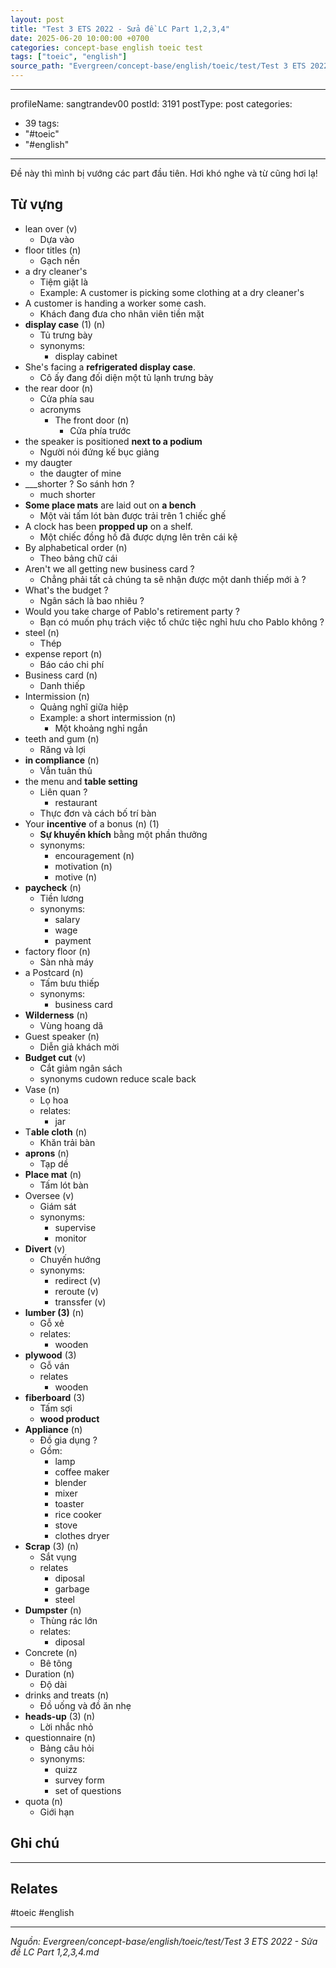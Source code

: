 ```yaml
---
layout: post
title: "Test 3 ETS 2022 - Sửa đề LC Part 1,2,3,4"
date: 2025-06-20 10:00:00 +0700
categories: concept-base english toeic test
tags: ["toeic", "english"]
source_path: "Evergreen/concept-base/english/toeic/test/Test 3 ETS 2022 - Sửa đề LC Part 1,2,3,4.md"
---
```

---
profileName: sangtrandev00
postId: 3191
postType: post
categories:
  - 39
tags:
  - "#toeic"
  - "#english"
---
Đề này thì mình bị vướng các part đầu tiên. Hơi khó nghe và từ cũng hơi lạ!

## Từ vựng

- lean over (v)
	- Dựa vào
- floor titles (n)
	- Gạch nền
- a dry cleaner's
	- Tiệm giặt là
	- Example: A customer is picking some clothing at a dry cleaner's
- A customer is handing a worker some cash.
	- Khách đang đưa cho nhân viên tiền mặt
- **display case** (1) (n)
	- Tủ trưng bày
	- synonyms:
		- display cabinet
- She's facing a **refrigerated display case**.
	- Cô ấy đang đối diện một tủ lạnh trưng bày
- the rear door (n)
	- Cửa phía sau
	- acronyms
		- The front door (n)
			- Cửa phía trước
- the speaker is positioned **next to a podium**
	- Người nói đứng kế bục giảng
- my daugter 
	- the daugter of mine
- ___shorter ? So sánh hơn ?
	- much shorter
- **Some place mats** are laid out on **a bench**
	- Một vài tấm lót bàn được trải trên 1 chiếc ghế
- A clock has been **propped up** on a shelf.
	- Một chiếc đồng hồ đã được dựng lên trên cái kệ
- By alphabetical order (n)
	- Theo bảng chữ cái
- Aren't we all getting new business card ?
	- Chẳng phải tất cả chúng ta sẽ nhận được một danh thiếp mới à ?
- What's the budget ?
	- Ngân sách là bao nhiêu ?
- Would you take charge of Pablo's retirement party ?
	- Bạn có muốn phụ trách việc tổ chức tiệc nghỉ hưu cho Pablo không ?
- steel (n)
	- Thép
- expense report (n)
	- Báo cáo chi phí
- Business card (n)
	- Danh thiếp
- Intermission (n)
	- Quảng nghĩ giữa hiệp
	- Example: a short intermission (n)
		- Một khoảng nghỉ ngắn
- teeth and gum (n)
	- Răng và lợi
- **in compliance** (n)
	- Vẫn tuân thủ
- the menu and **table setting**
	- Liên quan ?
		- restaurant
	- Thực đơn và cách bố trí bàn
- Your **incentive** of a bonus (n) (1)
	- **Sự khuyến khích** bằng một phần thưởng
	- synonyms:
		- encouragement (n)
		- motivation (n)
		- motive (n)
- **paycheck** (n)
	- Tiền lương
	- synonyms:
		- salary
		- wage
		- payment
- factory floor (n)
	- Sàn nhà máy
- a Postcard (n)
	- Tấm bưu thiếp
	- synonyms:
		- business card
- **Wilderness** (n)
	- Vùng hoang dã
- Guest speaker (n)
	- Diễn giả khách mời
- **Budget cut** (v)
	- Cắt giảm ngân sách
	- synonyms
		  cudown
		  reduce
		  scale back
- Vase (n)
	- Lọ hoa
	- relates:
		- jar
- T**able cloth** (n)
	- Khăn trải bàn
- **aprons** (n)
	- Tạp dề
- **Place mat** (n)
	- Tấm lót bàn
- Oversee (v)
	- Giám sát
	- synonyms:
		- supervise
		- monitor
- **Divert** (v)
	- Chuyến hướng
	- synonyms:
		- redirect (v)
		- reroute (v)
		- transsfer (v)
- **lumber (3)** (n)
	- Gỗ xẻ
	- relates:
		- wooden
- **plywood** (3)
	- Gỗ ván
	- relates
		- wooden
- **fiberboard** (3)
	- Tấm sợi
	- **wood product**
- **Appliance** (n)
	- Đồ gia dụng ?
	- Gồm:
		- lamp
		- coffee maker
		- blender
		- mixer
		- toaster
		- rice cooker
		- stove
		- clothes dryer
- **Scrap** (3) (n)
	- Sắt vụng
	- relates
		- diposal
		- garbage
		- steel
- **Dumpster** (n)
	- Thùng rác lớn
	- relates:
		- diposal
- Concrete (n)
	- Bê tông
- Duration (n)
	- Độ dài
- drinks and treats (n)
	- Đồ uống và đồ ăn nhẹ
- **heads-up**  (3) (n)
	- Lời nhắc nhỏ
- questionnaire (n)
	- Bảng câu hỏi
	- synonyms:
		- quizz
		- survey form
		- set of questions
- quota (n)
	- Giới hạn
## Ghi chú



---
## Relates

#toeic #english

---
*Nguồn: Evergreen/concept-base/english/toeic/test/Test 3 ETS 2022 - Sửa đề LC Part 1,2,3,4.md*
